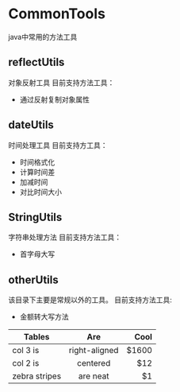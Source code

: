# CommonTools
java中常用的方法工具

## reflectUtils
对象反射工具
目前支持方法工具：
- 通过反射复制对象属性

## dateUtils
时间处理工具
目前支持方工具：
- 时间格式化
- 计算时间差
- 加减时间
- 对比时间大小

## StringUtils
字符串处理方法
目前支持方法工具：
- 首字母大写

## otherUtils 
该目录下主要是常规以外的工具。
目前支持方法工具:
- 金额转大写方法


| Tables        | Are           | Cool  |
| ------------- |:-------------:| -----:|
| col 3 is      | right-aligned | $1600 |
| col 2 is      | centered      |   $12 |
| zebra stripes | are neat      |    $1 |
